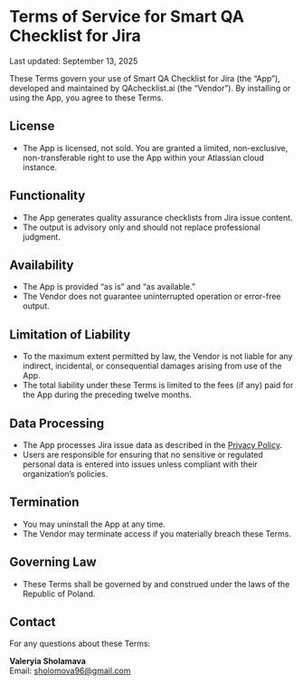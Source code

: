 # Terms of Service for Smart QA Checklist for Jira

Last updated: September 13, 2025

These Terms govern your use of Smart QA Checklist for Jira (the “App”), developed and maintained by QAchecklist.ai (the “Vendor”). By installing or using the App, you agree to these Terms.  

## License
- The App is licensed, not sold. You are granted a limited, non-exclusive, non-transferable right to use the App within your Atlassian cloud instance.  

## Functionality
- The App generates quality assurance checklists from Jira issue content.  
- The output is advisory only and should not replace professional judgment.  

## Availability
- The App is provided “as is” and “as available.”  
- The Vendor does not guarantee uninterrupted operation or error-free output.  

## Limitation of Liability
- To the maximum extent permitted by law, the Vendor is not liable for any indirect, incidental, or consequential damages arising from use of the App.  
- The total liability under these Terms is limited to the fees (if any) paid for the App during the preceding twelve months.  

## Data Processing
- The App processes Jira issue data as described in the [Privacy Policy](https://valeria20.github.io/qa-checklist-ai-docs/privacy-policy).  
- Users are responsible for ensuring that no sensitive or regulated personal data is entered into issues unless compliant with their organization’s policies.  

## Termination
- You may uninstall the App at any time.  
- The Vendor may terminate access if you materially breach these Terms.  

## Governing Law
- These Terms shall be governed by and construed under the laws of the Republic of Poland.  

## Contact
For any questions about these Terms:  

**Valeryia Sholamava**  
Email: sholomova96@gmail.com

